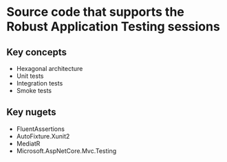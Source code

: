# Source code that supports the Robust Application Testing sessions

## Key concepts
- Hexagonal architecture
- Unit tests
- Integration tests
- Smoke tests

## Key nugets
- FluentAssertions
- AutoFixture.Xunit2
- MediatR
- Microsoft.AspNetCore.Mvc.Testing